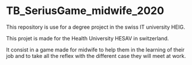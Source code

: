 # TB_SeriusGame_midwife_2020

This repository is use for a degree project in the swiss IT university HEIG. 

This projet is made for the Health University HESAV in switzerland. 

It consist in a game made for midwife to help them in the learning of their job and to take all the reflex with the different case they will meet at work.

